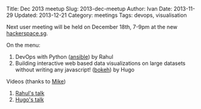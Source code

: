 Title: Dec 2013 meetup
Slug: 2013-dec-meetup
Author: Ivan
Date: 2013-11-29
Updated: 2013-12-21
Category: meetings
Tags: devops, visualisation

Next user meeting will be held on December 18th, 7-9pm at the new
[hackerspace.sg](http://hackerspace.sg).

On the menu:

1. DevOps with Python ([ansible](http://www.ansibleworks.com/)) by Rahul
2. Building interactive web based data visualizations on large
datasets without writing any javascript! ([bokeh](http://bokeh.pydata.org/)) by Hugo


Videos (thanks to [Mike](https://twitter.com/coderkungfu))

1. [Rahul's talk][vid1]
2. [Hugo's talk][vid2]


[vid1]: http://www.youtube.com/watch?v=wLQULGdqx9c&list=PLECEw2eFfW7hYMucZmsrryV_9nIc485P1
[vid2]: http://www.youtube.com/watch?v=mQHHVhsdqOc&list=PLECEw2eFfW7hYMucZmsrryV_9nIc485P1
